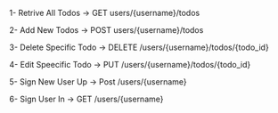 1- Retrive All Todos -> GET users/{username}/todos


2- Add New Todos -> POST users/{username}/todos


3- Delete Specific Todo -> DELETE /users/{username}/todos/{todo_id}


4- Edit Speecific Todo -> PUT /users/{username}/todos/{todo_id}


5- Sign New User Up -> Post /users/{username}


6- Sign User In -> GET /users/{username}